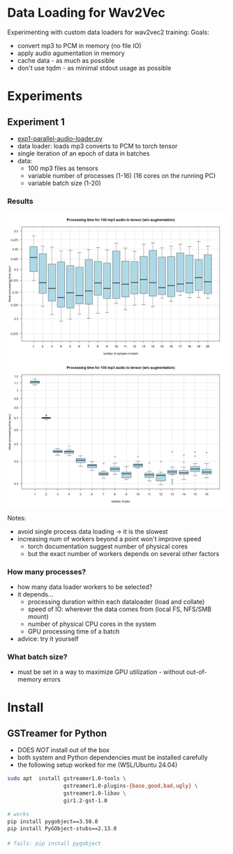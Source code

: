 # Data Loading for Wav2Vec
Experimenting with custom data loaders for wav2vec2 training:
Goals:
* convert mp3 to PCM in memory (no file IO)
* apply audio agumentation in memory
* cache data - as much as possible  
* don't use tqdm - as minimal stdout usage as possible 

# Experiments 

## Experiment 1
* [exp1-parallel-audio-loader.py](src/exp1-parallel-audio-loader.py)
* data loader: loads mp3 converts to PCM to torch tensor
* single iteration of an epoch of data in batches 
* data: 
  * 100 mp3 files as tensors
  * variable number of processes (1-16) (16 cores on the running PC)
  * variable batch size (1-20)

### Results

![exp1-boxplot-per-batchsize.png](data/pix/exp1-boxplot-per-batchsize.png)
![exp1-boxplot-per-jobs.png](data/pix/exp1-boxplot-per-jobs.png)

Notes:
* avoid single process data loading -> it is the slowest
* increasing num of workers beyond a point won't improve speed 
  * torch documentation suggest number of physical cores 
  * but the exact number of workers depends on several other factors


### How many processes?
* how many data loader workers to be selected?   
* it depends... 
   * processing duration within each dataloader (load and collate)
   * speed of IO: wherever the data comes from (local FS, NFS/SMB mount)
   * number of physical CPU cores in the system
   * GPU processing time of a batch
* advice: try it yourself 

### What batch size?
* must be set in a way to maximize GPU utilization - without out-of-memory errors

# Install
## GSTreamer for Python  
* DOES *NOT* install out of the box
* both system and Python dependencies must be installed carefully
* the following setup worked for me (WSL/Ubuntu 24.04)
```bash 
sudo apt  install gstreamer1.0-tools \
                  gstreamer1.0-plugins-{base,good,bad,ugly} \
                  gstreamer1.0-libav \
                  gir1.2-gst-1.0
```

```bash
# works
pip install pygobject==3.50.0
pip install PyGObject-stubs==2.13.0

# fails: pip install pygobject
```



